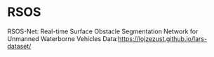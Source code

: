 # RSOS
RSOS-Net: Real-time Surface Obstacle Segmentation Network for Unmanned Waterborne Vehicles
Data:https://lojzezust.github.io/lars-dataset/
